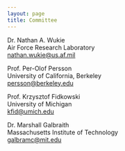 ```yaml
---
layout: page
title: Committee
---
```


Dr. Nathan A. Wukie  
Air Force Research Laboratory  
nathan.wukie@us.af.mil  

Prof. Per-Olof Persson  
University of California, Berkeley  
persson@berkeley.edu  

Prof. Krzysztof Fidkowski  
University of Michigan  
kfid@umich.edu  

Dr. Marshall Galbraith  
Massachusetts Institute of Technology  
galbramc@mit.edu  

